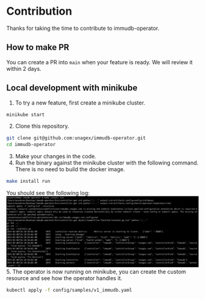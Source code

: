 # Contribution

Thanks for taking the time to contribute to immudb-operator.

## How to make PR

You can create a PR into `main` when your feature is ready. We will review it within 2 days.

## Local development with minikube

1. To try a new feature, first create a minikube cluster.
```bash
minikube start
```
2. Clone this repository.
```bash
git clone git@github.com:unagex/immudb-operator.git
cd immudb-operator
```
3. Make your changes in the code.
4. Run the binary against the minikube cluster with the following command. There is no need to build the docker image.
```bash
make install run
```
You should see the following log:
![image](./local-dev.png)
5. The operator is now running on minikube, you can create the custom resource and see how the operator handles it.
```bash
kubectl apply -f config/samples/v1_immudb.yaml
```